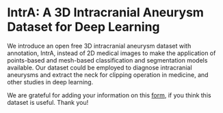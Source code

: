 # IntrA: A 3D Intracranial Aneurysm Dataset for Deep Learning

We introduce an open free 3D intracranial aneurysm dataset with annotation, IntrA, instead of 2D medical images to make the application of points-based and mesh-based classification and segmentation models available. Our dataset could be employed to diagnose intracranial aneurysms and extract the neck for clipping operation in medicine, and other studies in deep learning.

We are grateful for adding your information on this [form](https://forms.gle/Ae2FFZLjYKVxKzas5), if you think this dataset is useful.
Thank you!

